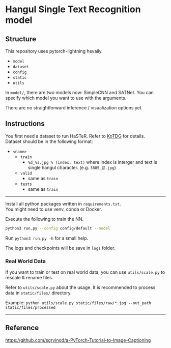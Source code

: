 # Hangul Single Text Recognition model

## Structure

This repository uses pytorch-lightning hevaily.

* `model`
* `dataset`
* `config`
* `static`
* `utils`

In `model/`, there are two models now: SimpleCNN and SATNet. You can specify which model you want to use with the arguments.

There are no straightforward inference / visualization options yet.

## Instructions

You first need a dataset to run HaSTeR. Refer to [KoTDG](https://github.com/Diuven/KoTDG) for details.  
Dataset should be in the following format:

* `<name>`
  * `train`
    * `%d_%s.jpg % (index, text)` where index is interger and text is single hangul character. (e.g. `3885_알.jpg`)
  * `valid`
    * same as `train`
  * `tests`
    * same as `train`

---

Install all python packages written in `requirements.txt`.  
You might need to use venv, conda or Docker.

Execute the following to train the NN.

```bash
python3 run.py --config config/default --model
```

Run `python3 run.py -h` for a small help.

The logs and checkpoints will be save in `logs` folder.

### Real World Data

If you want to train or test on real world data, you can use `utils/scale.py` to rescale & rename files.

Refer to `utils/scale.py` about the usage. It is recommended to process data in `static/files/` directory.

Example: `python utils/scale.py static/files/raw/*.jpg --out_path static/files/processed`

---

## Reference

<https://github.com/sgrvinod/a-PyTorch-Tutorial-to-Image-Captioning>

